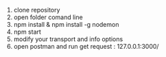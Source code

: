 1. clone repository
2. open folder comand line
3. npm install & npm install -g nodemon
4. npm start
5. modify your transport and info options
6. open postman and run get request : 127.0.0.1:3000/